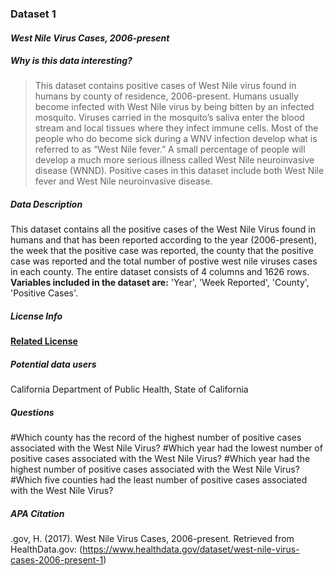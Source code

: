 ### **Dataset 1**

#### **_West Nile Virus Cases, 2006-present_** 

##### **Why is this data interesting?**

>This dataset contains positive cases of West Nile virus found in humans by county of residence, 2006-present. Humans usually become infected with West Nile virus by being bitten by an infected mosquito. Viruses carried in the mosquito’s saliva enter the blood stream and local tissues where they infect immune cells. Most of the people who do become sick during a WNV infection develop what is referred to as “West Nile fever.” A small percentage of people will develop a much more serious illness called West Nile neuroinvasive disease (WNND). Positive cases in this dataset include both West Nile fever and West Nile neuroinvasive disease.

##### **Data Description**

This dataset contains all the positive cases of the West Nile Virus found in humans and that has been reported according to the year (2006-present), the week that the positive case was reported, the county that the positive case was reported and the total number of postive west nile viruses cases in each county. The entire dataset consists of 4 columns and 1626 rows.
**Variables included in the dataset are:** 'Year', 'Week Reported', 'County', 'Positive Cases'.

##### **License Info**

[**Related License**](http://opendefinition.org/licenses/odc-odbl/)

##### **Potential data users**

California Department of Public Health, State of California

##### **Questions**

#Which county has the record of the highest number of positive cases associated with the West Nile Virus?
#Which year had the lowest number of positive cases associated with the West Nile Virus?
#Which year had the highest number of positive cases associated with the West Nile Virus?
#Which five counties had the least number of positive cases associated with the West Nile Virus?

##### **APA Citation**

.gov, H. (2017). West Nile Virus Cases, 2006-present. Retrieved from HealthData.gov: (https://www.healthdata.gov/dataset/west-nile-virus-cases-2006-present-1)









